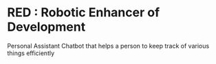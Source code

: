 # RED : Robotic Enhancer of Development

Personal Assistant Chatbot that helps a person to keep track of various things efficiently


